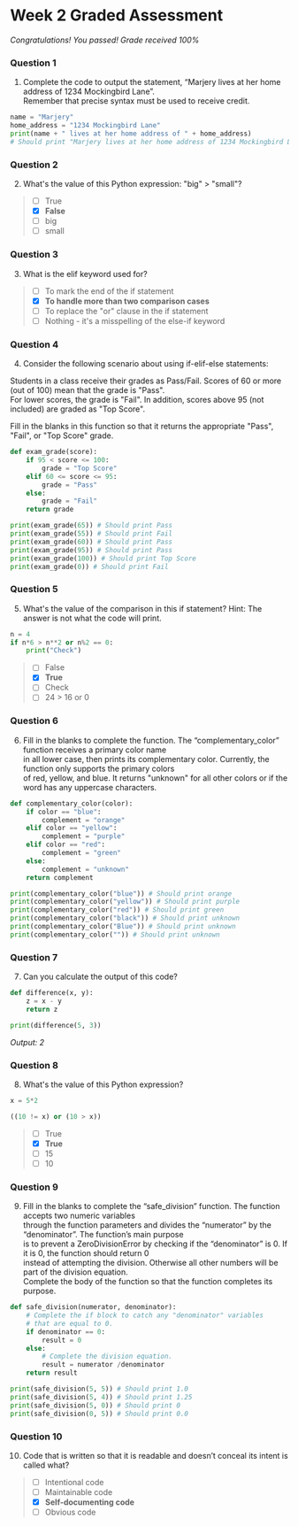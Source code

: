 # Week 2 Graded Assessment

*Congratulations! You passed! Grade received 100%*

### Question 1

1. Complete the code to output the statement, “Marjery lives at her home address of 1234 Mockingbird Lane”.\
 Remember that precise syntax must be used to receive credit.

```Python
name = "Marjery"
home_address = "1234 Mockingbird Lane"
print(name + " lives at her home address of " + home_address)
# Should print "Marjery lives at her home address of 1234 Mockingbird Lane"
```

### Question 2

2. What's the value of this Python expression: "big" > "small"?

> - [ ] True
> - [x] **False**
> - [ ] big
> - [ ] small

### Question 3

3. What is the elif keyword used for?

> - [ ] To mark the end of the if statement
> - [x] **To handle more than two comparison cases**
> - [ ] To replace the "or" clause in the if statement
> - [ ] Nothing - it's a misspelling of the else-if keyword

### Question 4

4. Consider the following scenario about using if-elif-else statements:

Students in a class receive their grades as Pass/Fail. Scores of 60 or more (out of 100) mean that the grade is "Pass".\
For lower scores, the grade is "Fail". In addition, scores above 95 (not included) are graded as "Top Score".

Fill in the blanks in this function so that it returns the appropriate "Pass", "Fail", or "Top Score" grade.

```Python
def exam_grade(score):
    if 95 < score <= 100:
        grade = "Top Score"
    elif 60 <= score <= 95:
        grade = "Pass"
    else:
        grade = "Fail"
    return grade

print(exam_grade(65)) # Should print Pass
print(exam_grade(55)) # Should print Fail
print(exam_grade(60)) # Should print Pass
print(exam_grade(95)) # Should print Pass
print(exam_grade(100)) # Should print Top Score
print(exam_grade(0)) # Should print Fail
```

### Question 5

5. What's the value of the comparison in this if statement? Hint: The answer is not what the code will print.

```Python
n = 4
if n*6 > n**2 or n%2 == 0:
    print("Check")
```

> - [ ] False
> - [x] **True**
> - [ ] Check
> - [ ] 24 > 16 or 0

### Question 6

6. Fill in the blanks to complete the function. The “complementary_color” function receives a primary color name\
in all lower case, then prints its complementary color. Currently, the function only supports the primary colors\
of red, yellow, and blue. It returns "unknown" for all other colors or if the word has any uppercase characters.

```Python
def complementary_color(color):
    if color == "blue":
        complement = "orange"
    elif color == "yellow":
        complement = "purple"
    elif color == "red":
        complement = "green"
    else:
        complement = "unknown"
    return complement

print(complementary_color("blue")) # Should print orange
print(complementary_color("yellow")) # Should print purple
print(complementary_color("red")) # Should print green
print(complementary_color("black")) # Should print unknown
print(complementary_color("Blue")) # Should print unknown
print(complementary_color("")) # Should print unknown
```

### Question 7

7. Can you calculate the output of this code?

```Python
def difference(x, y):
    z = x - y
    return z

print(difference(5, 3))
```
*Output: 2*

### Question 8

8. What's the value of this Python expression?

```Python
x = 5*2

((10 != x) or (10 > x))
```

> - [ ] True
> - [x] **True**
> - [ ] 15
> - [ ] 10

### Question 9

9. Fill in the blanks to complete the “safe_division” function. The function accepts two numeric variables\
through the function parameters and divides the “numerator” by the “denominator”. The function’s main purpose\
is to prevent a ZeroDivisionError by checking if the “denominator” is 0. If it is 0, the function should return 0\
instead of attempting the division. Otherwise all other numbers will be part of the division equation.\
Complete the body of the function so that the function completes its purpose.

```Python
def safe_division(numerator, denominator):
    # Complete the if block to catch any "denominator" variables
    # that are equal to 0.
    if denominator == 0:
        result = 0
    else:
        # Complete the division equation.
        result = numerator /denominator
    return result

print(safe_division(5, 5)) # Should print 1.0
print(safe_division(5, 4)) # Should print 1.25
print(safe_division(5, 0)) # Should print 0
print(safe_division(0, 5)) # Should print 0.0
```

### Question 10

10. Code that is written so that it is readable and doesn’t conceal its intent is called what?

> - [ ] Intentional code
> - [ ] Maintainable code
> - [x] **Self-documenting code**
> - [ ] Obvious code